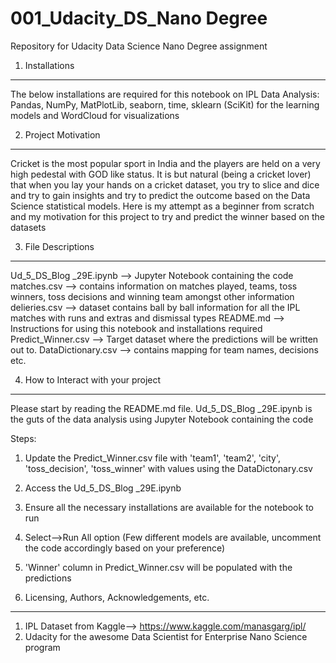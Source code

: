 # 001_Udacity_DS_Nano Degree
Repository for Udacity Data Science Nano Degree assignment
1. Installations
------------------------
The below installations are required for this notebook on IPL Data Analysis:
Pandas, NumPy, MatPlotLib, seaborn, time, sklearn (SciKit) for the learning models and WordCloud for visualizations

2. Project Motivation
------------------------
Cricket is the most popular sport in India and the players are held on a very high pedestal with GOD like status.
It is but natural (being a cricket lover) that when you lay your hands on a cricket dataset, you try to slice and dice and try to gain insights and try to predict the outcome based on the Data Science statistical models. Here is my attempt as a beginner from scratch and my motivation for this project to try and predict the winner based on the datasets

3. File Descriptions
------------------------
Ud_5_DS_Blog _29E.ipynb --> Jupyter Notebook containing the code
matches.csv --> contains information on matches played, teams, toss winners, toss decisions and winning team amongst other information
delieries.csv --> dataset contains ball by ball information for all the IPL matches with runs and extras and dismissal types
README.md --> Instructions for using this notebook and installations required
Predict_Winner.csv --> Target dataset where the predictions will be written out to.
DataDictionary.csv --> contains mapping for team names, decisions etc.

4. How to Interact with your project
------------------------
Please start by reading the README.md file.
Ud_5_DS_Blog _29E.ipynb is the guts of the data analysis using Jupyter Notebook containing the code

Steps:

1. Update the Predict_Winner.csv file with 'team1',	'team2',	'city',	'toss_decision',	'toss_winner' with values using the DataDictonary.csv
2. Access the Ud_5_DS_Blog _29E.ipynb
3. Ensure all the necessary installations are available for the notebook to run
4. Select-->Run All option (Few different models are available, uncomment the code accordingly based on your preference)
5. 'Winner' column in Predict_Winner.csv will be populated with the predictions


5. Licensing, Authors, Acknowledgements, etc.
------------------------
1. IPL Dataset from Kaggle--> https://www.kaggle.com/manasgarg/ipl/
2. Udacity for the awesome Data Scientist for Enterprise Nano Science program
